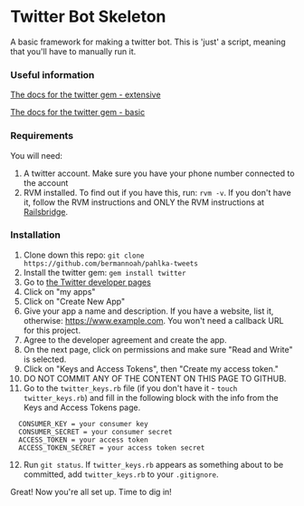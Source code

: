 # Twitter Bot Skeleton

A basic framework for making a twitter bot. This is 'just' a script, meaning 
that you'll have to manually run it.

### Useful information

[The docs for the twitter gem - extensive](http://www.rubydoc.info/gems/twitter)

[The docs for the twitter gem - basic](https://github.com/sferik/twitter)

### Requirements

You will need:

1. A twitter account. Make sure you have your phone number connected to the account
2. RVM installed. To find out if you have this, run: `rvm -v`. If you don't have it, follow the RVM instructions and ONLY the RVM instructions at [Railsbridge](http://curriculum.railsbridge.org/installfest/osx_rvm).

### Installation

1. Clone down this repo: `git clone https://github.com/bermannoah/pahlka-tweets`
2. Install the twitter gem: `gem install twitter`
3. Go to [the Twitter developer pages](https://dev.twitter.com/)
4. Click on "my apps"
5. Click on "Create New App"
6. Give your app a name and description. If you have a website, list it, otherwise: https://www.example.com. You won't need a callback URL for this project.
7. Agree to the developer agreement and create the app.
8. On the next page, click on permissions and make sure "Read and Write" is selected.
9. Click on "Keys and Access Tokens", then "Create my access token."
10. DO NOT COMMIT ANY OF THE CONTENT ON THIS PAGE TO GITHUB.
11. Go to the `twitter_keys.rb` file (if you don't have it - `touch twitter_keys.rb`) and fill in the following block with the info from the Keys and Access Tokens page.

  ```
    CONSUMER_KEY = your consumer key
    CONSUMER_SECRET = your consumer secret
    ACCESS_TOKEN = your access token
    ACCESS_TOKEN_SECRET = your access token secret
  ```

12. Run `git status`. If `twitter_keys.rb` appears as something about to be committed, add `twitter_keys.rb` to your `.gitignore`. 

Great! Now you're all set up. Time to dig in!
